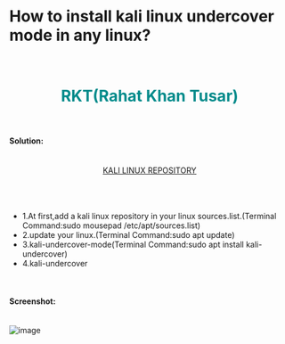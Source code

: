 <!DOCTYPE html>
<html>
<head>
<title>Solution</title>
<link rel="stylesheet" href="style.css">
</head>
<body>
<h1> How to install kali linux undercover mode in any linux?</h1>
<br>
<center>
<h1><font color="darkcyan">RKT(Rahat Khan Tusar)</font></h1>
</center>
<br>
<h4> Solution:</h4>
<br>
<center>
<a href="https://github.com/r3k4t/kali-mirrorlist">KALI LINUX REPOSITORY</a>
</center>
<br>
<br>
<br>
<ul>
<li>1.At first,add a kali linux repository in your linux sources.list.(Terminal Command:sudo mousepad  /etc/apt/sources.list)</li>
<li>2.update your linux.(Terminal Command:sudo apt update)</li>
<li>3.kali-undercover-mode(Terminal Command:sudo apt install kali-undercover)</li>
<li>4.kali-undercover</li>
</ul>
<br>
<h4>Screenshot:</h4>
<br>
<img src="img/image.png"alt="image"/>

</body>
</html>





